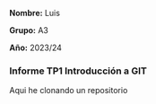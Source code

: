 **Nombre:** Luis

**Grupo:** A3

**Año:** 2023/24

### Informe TP1 Introducción a GIT

Aqui he clonando un repositorio
